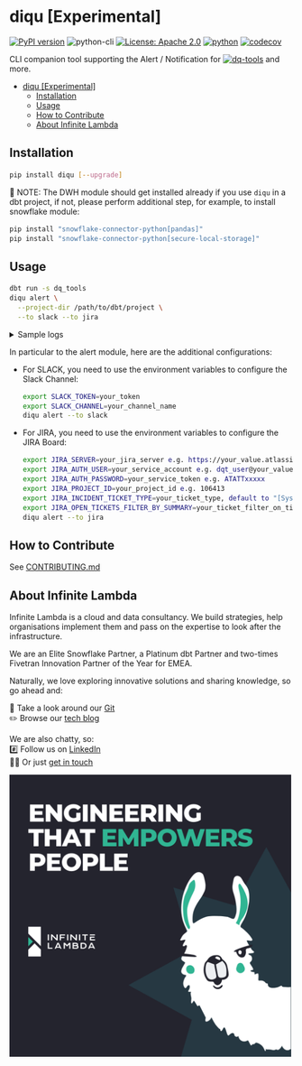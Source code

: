 # diqu [Experimental]

[![PyPI version](https://badge.fury.io/py/diqu.svg)](https://pypi.org/project/diqu/)
![python-cli](https://img.shields.io/badge/CLI-Python-FFCE3E?labelColor=14354C&logo=python&logoColor=white)
[![License: Apache 2.0](https://img.shields.io/badge/License-Apache--2.0-yellow.svg)](https://opensource.org/license/apache-2-0/)
[![python](https://img.shields.io/badge/Python-3.9|3.10|3.11-3776AB.svg?style=flat&logo=python&logoColor=white)](https://www.python.org)
[![codecov](https://codecov.io/gh/infinitelambda/diqu/graph/badge.svg?token=JUO2ASNQEB)](https://codecov.io/gh/infinitelambda/diqu)

CLI companion tool supporting the Alert / Notification for [![dq-tools](https://img.shields.io/badge/dq--tools-hub-FF694B?logo=dbt&logoColor=FF694B)](https://hub.getdbt.com/infinitelambda/dq_tools) and more.

- [diqu \[Experimental\]](#diqu-experimental)
  - [Installation](#installation)
  - [Usage](#usage)
  - [How to Contribute](#how-to-contribute)
  - [About Infinite Lambda](#about-infinite-lambda)

## Installation

```bash
pip install diqu [--upgrade]
```

📓 NOTE: The DWH module should get installed already if you use `diqu` in a dbt project, if not, please perform additional step, for example, to install snowflake module:

```bash
pip install "snowflake-connector-python[pandas]"
pip install "snowflake-connector-python[secure-local-storage]"
```

## Usage

```bash
dbt run -s dq_tools
diqu alert \
  --project-dir /path/to/dbt/project \
  --to slack --to jira
```

<details> <!-- markdownlint-disable no-inline-html -->
  <summary>Sample logs</summary>

  ```log
  04:33:17  diqu: INFO - Run with diqu==1.0.0 🏃
  04:33:19  diqu: INFO - Using dbt project at: /path/to/dbt/project
  04:33:19  diqu: INFO - Using dbt profiles.yml at: ~/.dbt
  04:33:19  diqu: INFO - Using snowflake connection
  04:33:19  diqu: INFO - Looking for the query in: /path/to/site-packages/diqu/packages/include/dq_tools__get_test_results.sql
  04:33:23  diqu: INFO - Alerting to channel: SLACK
  04:33:23  diqu: INFO - ✅ Done > Slack
  04:33:23  diqu: INFO - Alerting to channel: JIRA
  04:33:23  diqu: INFO - ✅ Done > JIRA
  ```

</details>

In particular to the alert module, here are the additional configurations:

- For SLACK, you need to use the environment variables to configure the Slack Channel:

  ```bash
  export SLACK_TOKEN=your_token
  export SLACK_CHANNEL=your_channel_name
  diqu alert --to slack
  ```

- For JIRA, you need to use the environment variables to configure the JIRA Board:

  ```bash
  export JIRA_SERVER=your_jira_server e.g. https://your_value.atlassian.net/
  export JIRA_AUTH_USER=your_service_account e.g. dqt_user@your_value.com
  export JIRA_AUTH_PASSWORD=your_service_token e.g. ATATTxxxxx
  export JIRA_PROJECT_ID=your_project_id e.g. 106413
  export JIRA_INCIDENT_TICKET_TYPE=your_ticket_type, default to "[System] Incident"
  export JIRA_OPEN_TICKETS_FILTER_BY_SUMMARY=your_ticket_filter_on_title, default to "dbt"
  diqu alert --to jira
  ```

## How to Contribute

See [CONTRIBUTING.md](./CONTRIBUTING.md)

## About Infinite Lambda

Infinite Lambda is a cloud and data consultancy. We build strategies, help organisations implement them and pass on the expertise to look after the infrastructure.

We are an Elite Snowflake Partner, a Platinum dbt Partner and two-times Fivetran Innovation Partner of the Year for EMEA.

Naturally, we love exploring innovative solutions and sharing knowledge, so go ahead and:

🔧 Take a look around our [Git](https://github.com/infinitelambda) </br>
✏️ Browse our [tech blog](https://infinitelambda.com/category/tech-blog/)

We are also chatty, so:</br>
#️⃣ Follow us on [LinkedIn](https://www.linkedin.com/company/infinite-lambda/) </br>
👋🏼 Or just [get in touch](https://infinitelambda.com/contacts/)

[<img src="https://raw.githubusercontent.com/infinitelambda/cdn/1.0.0/general/images/GitHub-About-Section-1080x1080.png" alt="About IL" width="500">](https://infinitelambda.com/)
